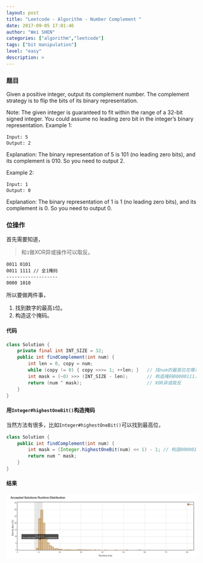 ```yaml
---
layout: post
title: "Leetcode - Algorithm - Number Complement "
date: 2017-09-05 17:01:46
author: "Wei SHEN"
categories: ["algorithm","leetcode"]
tags: ["bit manipulation"]
level: "easy"
description: >
---
```


### 题目
Given a positive integer, output its complement number. The complement strategy is to flip the bits of its binary representation.

Note:
The given integer is guaranteed to fit within the range of a 32-bit signed integer.
You could assume no leading zero bit in the integer’s binary representation.
Example 1:
```
Input: 5
Output: 2
```
Explanation: The binary representation of 5 is 101 (no leading zero bits), and its complement is 010. So you need to output 2.

Example 2:
```
Input: 1
Output: 0
```
Explanation: The binary representation of 1 is 1 (no leading zero bits), and its complement is 0. So you need to output 0.

### 位操作
首先需要知道，
> 和`1`做XOR异或操作可以取反。

```
0011 0101
0011 1111 // 全1掩码
-------------------
0000 1010
```
所以要做两件事，
1. 找到数字的最高`1`位。
2. 构造这个掩码。


#### 代码
```java
class Solution {
    private final int INT_SIZE = 32;
    public int findComplement(int num) {
        int len = 0, copy = num;
        while (copy != 0) { copy >>>= 1; ++len; }   // 找num的最高位在哪儿
        int mask = (~0) >>> (INT_SIZE - len);       // 构造掩码00000111，右边直到num的最高位的位置，全是1.
        return (num ^ mask);                        // XOR异或取反
    }
}
```

#### 用`Integer#highestOneBit()`构造掩码
当然方法有很多，比如`Integer#highestOneBit()`可以找到最高位，
```java
class Solution {
    public int findComplement(int num) {
        int mask = (Integer.highestOneBit(num) << 1) - 1; // 构造00000111掩码
        return num ^ mask;
    }
}
```

#### 结果
![number-complement-1](/images/leetcode/number-complement-1.png)
